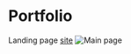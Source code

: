 # Portfolio

Landing page [site](https://cdn.rawgit.com/Annelia55/Portfolio/master/index.html)
![Main page](images_1/Cake_main.png)